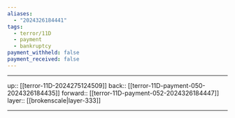 ```yaml
---
aliases:
  - "2024326184441"
tags:
  - terror/11D
  - payment
  - bankruptcy
payment_withheld: false
payment_received: false
---
```




***

up:: [[terror-11D-2024275124509]]
back:: [[terror-11D-payment-050-2024326184435]]
forward:: [[terror-11D-payment-052-2024326184447]]
layer:: [[brokenscale|layer-333]]

***
